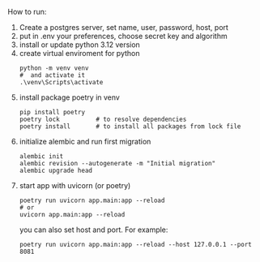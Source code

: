 How to run:
1. Create a postgres server, set name, user, password, host, port
2. put in .env your preferences, choose secret key and algorithm
3. install or update python 3.12 version
4. create virtual enviroment for python
   ```
   python -m venv venv
   #  and activate it
   .\venv\Scripts\activate
   ```
5. install package poetry in venv
   ```
   pip install poetry
   poetry lock          # to resolve dependencies
   poetry install       # to install all packages from lock file
   ```
6. initialize alembic and run first migration
   ```
   alembic init
   alembic revision --autogenerate -m "Initial migration"
   alembic upgrade head
   ```
7. start app with uvicorn (or poetry)
   ```
   poetry run uvicorn app.main:app --reload
   # or
   uvicorn app.main:app --reload
   ```
   you can also set host and port. For example:
   ```
   poetry run uvicorn app.main:app --reload --host 127.0.0.1 --port 8081
   ```
